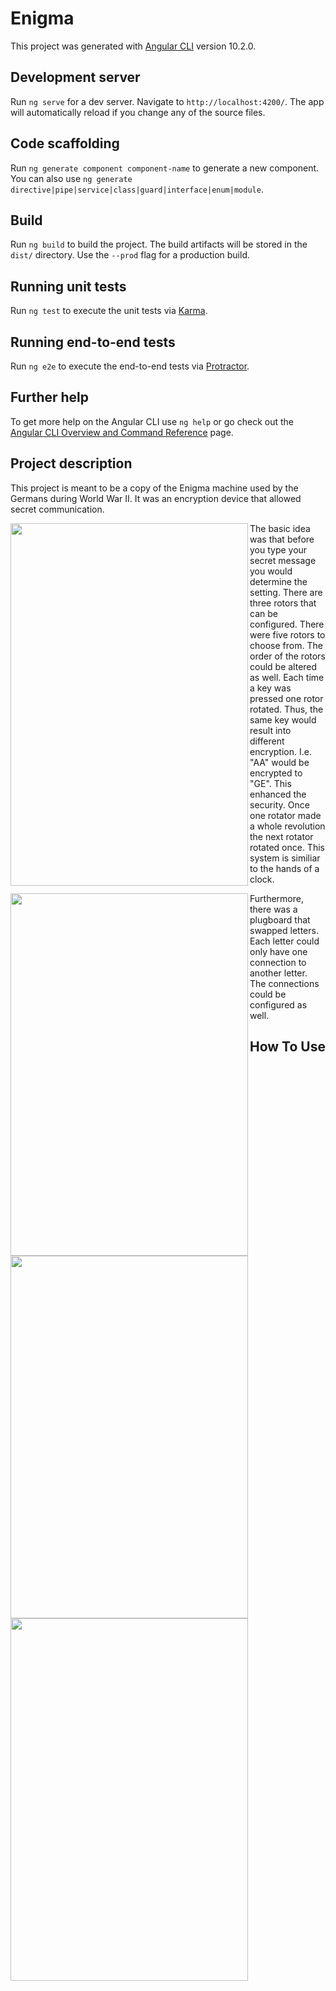 # Enigma

This project was generated with [Angular CLI](https://github.com/angular/angular-cli) version 10.2.0.

## Development server

Run `ng serve` for a dev server. Navigate to `http://localhost:4200/`. The app will automatically reload if you change any of the source files.

## Code scaffolding

Run `ng generate component component-name` to generate a new component. You can also use `ng generate directive|pipe|service|class|guard|interface|enum|module`.

## Build

Run `ng build` to build the project. The build artifacts will be stored in the `dist/` directory. Use the `--prod` flag for a production build.

## Running unit tests

Run `ng test` to execute the unit tests via [Karma](https://karma-runner.github.io).

## Running end-to-end tests

Run `ng e2e` to execute the end-to-end tests via [Protractor](http://www.protractortest.org/).

## Further help

To get more help on the Angular CLI use `ng help` or go check out the [Angular CLI Overview and Command Reference](https://angular.io/cli) page.

## Project description

This project is meant to be a copy of the Enigma machine used by the Germans during World War II. It was an encryption device that allowed secret communication. 

<a href="url"><img src="https://github.com/kryptoguy/enigma_v2/blob/main/images/enigma.jpg" align="left" height="580" width="380" ></a>

The basic idea was that before you type your secret message you would determine the setting. There are three rotors that can be configured. There were five rotors to choose from. 
The order of the rotors could be altered as well. Each time a key was pressed one rotor rotated. Thus, the same key would result into different encryption. I.e. "AA" would be encrypted to "GE". This enhanced the security. Once one rotator made a whole revolution the next rotator rotated once. This system is similiar to the hands of a clock.

<a href="url"><img src="https://github.com/kryptoguy/enigma_v2/blob/main/images/enigma-rotors.jpg" align="left" height="580" width="380" ></a>

Furthermore, there was a plugboard that swapped letters. Each letter could only have one connection to another letter. The connections could be configured as well.

<a href="url"><img src="https://github.com/kryptoguy/enigma_v2/blob/main/images/enigma-plugboard.png" align="left" height="580" width="380" ></a>


## How To Use


<a href="url"><img src="https://github.com/kryptoguy/enigma_v2/blob/main/images/enigma-how-to-use.png" align="left" height="580" width="380" ></a>


